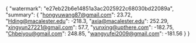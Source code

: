 {
    "watermark": "e27eb22b6e14851a3ac2025922c68030bd22089a", 
    "summary": {
        "hongyuwang87@gmail.com": 23.72, 
        "Hding@macalester.edu": -218.3, 
        "axia@macalester.edu": 252.29, 
        "xingyun27221@gmail.com": 57.7, 
        "yunxing@upthere.com": -182.75, 
        "Chbeiyou@gmail.com": 248.85, 
        "wangyufei2009@gmail.com": -181.56
    }
}
